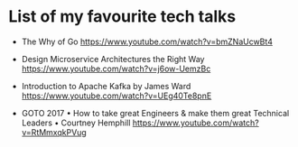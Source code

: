 # List of my favourite tech talks

* The Why of Go
https://www.youtube.com/watch?v=bmZNaUcwBt4

* Design Microservice Architectures the Right Way
https://www.youtube.com/watch?v=j6ow-UemzBc

* Introduction to Apache Kafka by James Ward
https://www.youtube.com/watch?v=UEg40Te8pnE

* GOTO 2017 • How to take great Engineers & make them great Technical Leaders • Courtney Hemphill
https://www.youtube.com/watch?v=RtMmxqkPVug
